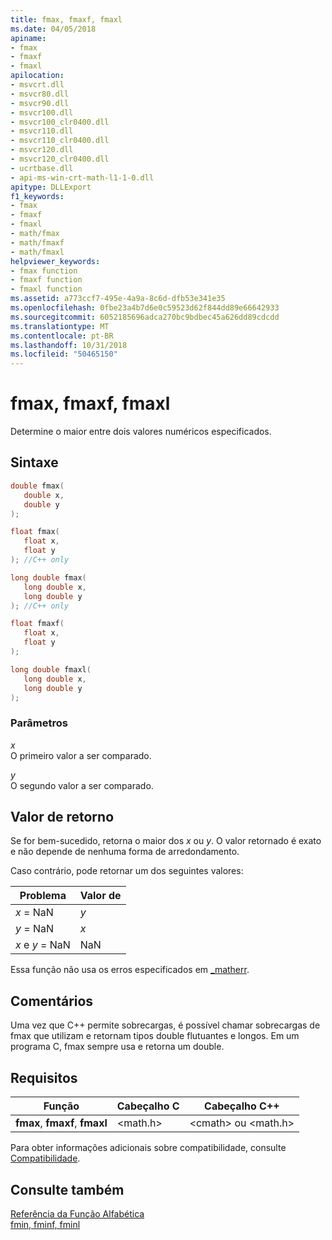 ```yaml
---
title: fmax, fmaxf, fmaxl
ms.date: 04/05/2018
apiname:
- fmax
- fmaxf
- fmaxl
apilocation:
- msvcrt.dll
- msvcr80.dll
- msvcr90.dll
- msvcr100.dll
- msvcr100_clr0400.dll
- msvcr110.dll
- msvcr110_clr0400.dll
- msvcr120.dll
- msvcr120_clr0400.dll
- ucrtbase.dll
- api-ms-win-crt-math-l1-1-0.dll
apitype: DLLExport
f1_keywords:
- fmax
- fmaxf
- fmaxl
- math/fmax
- math/fmaxf
- math/fmaxl
helpviewer_keywords:
- fmax function
- fmaxf function
- fmaxl function
ms.assetid: a773ccf7-495e-4a9a-8c6d-dfb53e341e35
ms.openlocfilehash: 0fbe23a4b7d6e0c59523d62f844dd89e66642933
ms.sourcegitcommit: 6052185696adca270bc9bdbec45a626dd89cdcdd
ms.translationtype: MT
ms.contentlocale: pt-BR
ms.lasthandoff: 10/31/2018
ms.locfileid: "50465150"
---
```

# <a name="fmax-fmaxf-fmaxl"></a>fmax, fmaxf, fmaxl

Determine o maior entre dois valores numéricos especificados.

## <a name="syntax"></a>Sintaxe

```C
double fmax(
   double x,
   double y
);

float fmax(
   float x,
   float y
); //C++ only

long double fmax(
   long double x,
   long double y
); //C++ only

float fmaxf(
   float x,
   float y
);

long double fmaxl(
   long double x,
   long double y
);

```

### <a name="parameters"></a>Parâmetros

*x*<br/>
O primeiro valor a ser comparado.

*y*<br/>
O segundo valor a ser comparado.

## <a name="return-value"></a>Valor de retorno

Se for bem-sucedido, retorna o maior dos *x* ou *y*. O valor retornado é exato e não depende de nenhuma forma de arredondamento.

Caso contrário, pode retornar um dos seguintes valores:

|Problema|Valor de|
|-----------|------------|
|*x* = NaN|*y*|
|*y* = NaN|*x*|
|*x* e *y* = NaN|NaN|

Essa função não usa os erros especificados em [_matherr](matherr.md).

## <a name="remarks"></a>Comentários

Uma vez que C++ permite sobrecargas, é possível chamar sobrecargas de fmax que utilizam e retornam tipos double flutuantes e longos. Em um programa C, fmax sempre usa e retorna um double.

## <a name="requirements"></a>Requisitos

|Função|Cabeçalho C|Cabeçalho C++|
|--------------|--------------|------------------|
|**fmax**, **fmaxf**, **fmaxl**|\<math.h>|\<cmath> ou \<math.h>|

Para obter informações adicionais sobre compatibilidade, consulte [Compatibilidade](../../c-runtime-library/compatibility.md).

## <a name="see-also"></a>Consulte também

[Referência da Função Alfabética](crt-alphabetical-function-reference.md)<br/>
[fmin, fminf, fminl](fmin-fminf-fminl.md)<br/>
